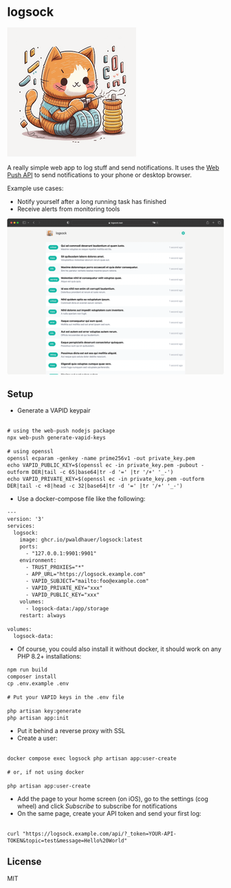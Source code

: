 # logsock


![Logo](public/img/cat-small.png)

A really simple web app to log stuff and send notifications. 
It uses the [Web Push API](https://developer.mozilla.org/en-US/docs/Web/API/Push_API) to send notifications to your phone or desktop browser.

Example use cases:

- Notify yourself after a long running task has finished
- Receive alerts from monitoring tools

![Screenshot](logsock-screenshot.png)

## Setup

- Generate a VAPID keypair

```

# using the web-push nodejs package
npx web-push generate-vapid-keys

# using openssl
openssl ecparam -genkey -name prime256v1 -out private_key.pem
echo VAPID_PUBLIC_KEY=$(openssl ec -in private_key.pem -pubout -outform DER|tail -c 65|base64|tr -d '=' |tr '/+' '_-')
echo VAPID_PRIVATE_KEY=$(openssl ec -in private_key.pem -outform DER|tail -c +8|head -c 32|base64|tr -d '=' |tr '/+' '_-')

```

- Use a docker-compose file like the following:

```
---
version: '3'
services:
  logsock:
    image: ghcr.io/pwaldhauer/logsock:latest
    ports:
      - "127.0.0.1:9901:9901"
    environment:
      - TRUST_PROXIES="*"
      - APP_URL="https://logsock.example.com"
      - VAPID_SUBJECT="mailto:foo@example.com"
      - VAPID_PRIVATE_KEY="xxx"
      - VAPID_PUBLIC_KEY="xxx"
    volumes:
      - logsock-data:/app/storage
    restart: always

volumes:
  logsock-data:

```

- Of course, you could also install it without docker, it should work on any PHP 8.2+ installations:

```
npm run build
composer install
cp .env.example .env

# Put your VAPID keys in the .env file

php artisan key:generate
php artisan app:init
```

- Put it behind a reverse proxy with SSL
- Create a user:


```

docker compose exec logsock php artisan app:user-create

# or, if not using docker

php artisan app:user-create

```

- Add the page to your home screen (on iOS), go to the settings (cog wheel) and click _Subscribe_ to subscribe for notifications
- On the same page, create your API token and send your first log:

```

curl "https://logsock.example.com/api/?_token=YOUR-API-TOKEN&topic=test&message=Hello%20World"

```

## License

MIT
